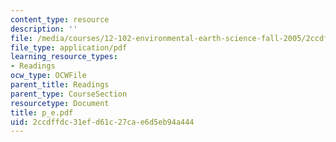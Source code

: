 ```yaml
---
content_type: resource
description: ''
file: /media/courses/12-102-environmental-earth-science-fall-2005/2ccdffdc31efd61c27cae6d5eb94a444_p_e.pdf
file_type: application/pdf
learning_resource_types:
- Readings
ocw_type: OCWFile
parent_title: Readings
parent_type: CourseSection
resourcetype: Document
title: p_e.pdf
uid: 2ccdffdc-31ef-d61c-27ca-e6d5eb94a444
---
```

